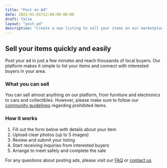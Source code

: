 ```yaml
---
title: "Post an Ad"
date: 2023-01-01T12:00:00-00:00
draft: false
layout: "post-ad"
description: "Create a new listing to sell your items on our marketplace"
---
```


## Sell your items quickly and easily

Post your ad in just a few minutes and reach thousands of local buyers. Our platform makes it simple to list your items and connect with interested buyers in your area.

### What you can sell

You can sell almost anything on our platform, from furniture and electronics to cars and collectibles. However, please make sure to follow our [community guidelines](/guidelines/) regarding prohibited items.

### How it works

1. Fill out the form below with details about your item
2. Upload clear photos (up to 5 images)
3. Review and submit your listing
4. Start receiving inquiries from interested buyers
5. Arrange to meet safely and complete the sale

For any questions about posting ads, please visit our [FAQ](/faq/) or [contact us](/contact/).
